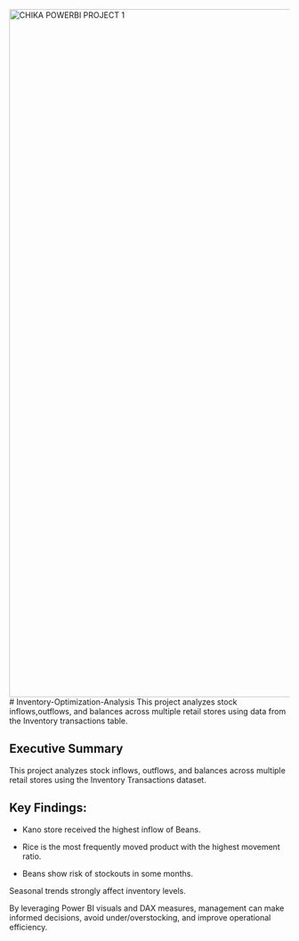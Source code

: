 <img width="2196" height="1234" alt="CHIKA POWERBI PROJECT 1" src="https://github.com/user-attachments/assets/b03e3be0-35d3-4dc0-bbed-8845f7b08faf" />
# Inventory-Optimization-Analysis
This project analyzes stock inflows,outflows, and balances across multiple retail stores using data from the Inventory transactions table.

## Executive Summary

This project analyzes stock inflows, outflows, and balances across multiple retail stores using the Inventory Transactions dataset.

## Key Findings:

* Kano store received the highest inflow of Beans.

* Rice is the most frequently moved product with the highest movement ratio.

* Beans show risk of stockouts in some months.

Seasonal trends strongly affect inventory levels.

By leveraging Power BI visuals and DAX measures, management can make informed decisions, avoid under/overstocking, and improve operational efficiency.
